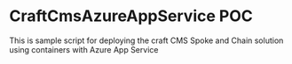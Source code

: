 # CraftCmsAzureAppService POC

This is sample script for deploying the craft CMS Spoke and Chain solution using containers with Azure App Service

